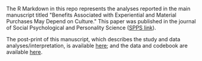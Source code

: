 The R Markdown in this repo represents the analyses reported in the main manuscript titled "Benefits Associated with Experiential and Material Purchases May Depend on Culture." This paper was published in the journal of Social Psychological and Personality Science ([SPPS link](https://journals.sagepub.com/doi/10.1177/1948550619875146)).

The post-print of this manuscript, which describes the study and data analyses/interpretation, is available [here](https://osf.io/gtz8f/); and the data and codebook are available [here](https://osf.io/n39gj/). 
